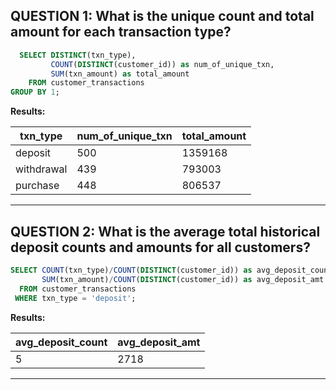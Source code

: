 **QUESTION 1:**
What is the unique count and total amount for each transaction type?
-----

```sql
  SELECT DISTINCT(txn_type),
         COUNT(DISTINCT(customer_id)) as num_of_unique_txn,
         SUM(txn_amount) as total_amount
    FROM customer_transactions
GROUP BY 1;
```

**Results:**

| txn_type   | num_of_unique_txn | total_amount |
| ---------- | ----------------- | ------------ |
| deposit    | 500               | 1359168      |
| withdrawal | 439               | 793003       |
| purchase   | 448               | 806537       |

----------------------------------------------------------------------------------------------------

**QUESTION 2:**
What is the average total historical deposit counts and amounts for all customers?
-----

```sql
SELECT COUNT(txn_type)/COUNT(DISTINCT(customer_id)) as avg_deposit_count,
       SUM(txn_amount)/COUNT(DISTINCT(customer_id)) as avg_deposit_amt
  FROM customer_transactions
 WHERE txn_type = 'deposit';
```

**Results:**

| avg_deposit_count | avg_deposit_amt |
| ----------------- | --------------- |
| 5                 | 2718            |

-------------------------------------------------------------------------------------------------------
